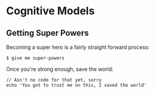 # Cognitive Models

## Getting Super Powers

Becoming a super hero is a fairly straight forward process:

```
$ give me super-powers
```



Once you're strong enough, save the world:

```
// Ain't no code for that yet, sorry
echo 'You got to trust me on this, I saved the world'
```
